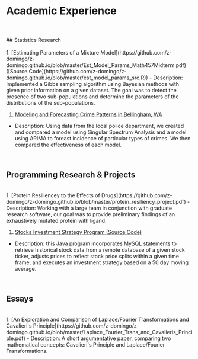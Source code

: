 # Academic Experience<br>
<br>
<br>
## Statistics Research<br>
<br>
1. [Estimating Parameters of a Mixture Model](https://github.com/z-domingo/z-domingo.github.io/blob/master/Est_Model_Params_Math457Midterm.pdf) ([Source Code](https://github.com/z-domingo/z-domingo.github.io/blob/master/est_model_params_src.R))
  - Description: Implemented a Gibbs sampling algorithm using Bayesian methods with given prior information on a given dataset. The goal was to detect the presence of two sub-populations and determine the parameters of the distributions of the sub-populations.<br>

1. [Modeling and Forecasting Crime Patterns in Bellingham, WA](https://cedar.wwu.edu/cgi/viewcontent.cgi?article=1447&context=scholwk)
  - Description: Using data from the local police department, we created and compared a model using Singular Spectrum Analysis and a model using ARIMA to foreast incidence of particular types of crimes. We then compared the effectiveness of each model.<br>
<br>

## Programming Research & Projects<br>
<br>
1. [Protein Resiliencey to the Effects of Drugs](https://github.com/z-domingo/z-domingo.github.io/blob/master/protein_resiliency_project.pdf)
  - Description: Working with a large team in conjunction with graduate research software, our goal was to provide preliminary findings of an exhaustively mutated protein with ligand.<br>

1. [Stocks Investment Strategy Program (Source Code)](https://github.com/z-domingo/z-domingo.github.io/blob/master/stocks_analyzer)
  - Description: this Java program incorporates MySQL statements to retrieve historical stock data from a remote database of a given stock ticker, adjusts prices to reflect stock price splits within a given time frame, and executes an investment strategy based on a 50 day moving average.<br>
<br>

## Essays<br>
<br>
1. [An Exploration and Comparison of Laplace/Fourier Transformations and Cavalieri's Principle](https://github.com/z-domingo/z-domingo.github.io/blob/master/Laplace_Fourier_Trans_and_Cavalieris_Principle.pdf)
  - Description: A short argumentative paper, comparing two mathematical concepts: Cavalieri's Principle and Laplace/Fourier Transformations.<br>
<br>
<br>
